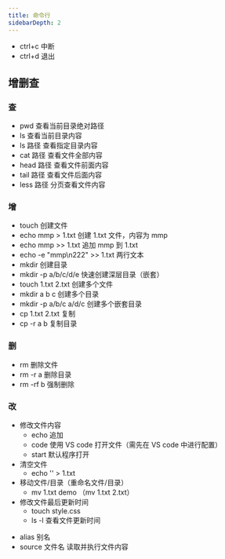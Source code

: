 ```yaml
---
title: 命令行
sidebarDepth: 2
---
```


- ctrl+c 中断
- ctrl+d 退出

## 增删查

### 查

- pwd 查看当前目录绝对路径
- ls 查看当前目录内容
- ls 路径 查看指定目录内容
- cat 路径 查看文件全部内容
- head 路径 查看文件前面内容
- tail 路径 查看文件后面内容
- less 路径 分页查看文件内容

### 增

- touch 创建文件
- echo mmp > 1.txt 创建 1.txt 文件，内容为 mmp
- echo mmp >> 1.txt 追加 mmp 到 1.txt
- echo -e "mmp\n222" >> 1.txt 两行文本
- mkdir 创建目录
- mkdir -p a/b/c/d/e 快速创建深层目录（嵌套）
- touch 1.txt 2.txt 创建多个文件
- mkdir a b c 创建多个目录
- mkdir -p a/b/c a/d/c 创建多个嵌套目录
- cp 1.txt 2.txt 复制
- cp -r a b 复制目录

### 删

- rm 删除文件
- rm -r a 删除目录
- rm -rf b 强制删除

### 改

- 修改文件内容
  - echo 追加
  - code 使用 VS code 打开文件（需先在 VS code 中进行配置）
  - start 默认程序打开
- 清空文件
  - echo '' > 1.txt
- 移动文件/目录（重命名文件/目录）
  - mv 1.txt demo （mv 1.txt 2.txt）
- 修改文件最后更新时间
  - touch style.css
  - ls -l 查看文件更新时间

* alias 别名
* source 文件名 读取并执行文件内容
